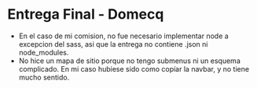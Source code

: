 # Entrega Final - Domecq

<ul>
  <li>En el caso de mi comision, no fue necesario implementar node a excepcion del sass, asi que la entrega no contiene .json ni node_modules.</li>

<li>No hice un mapa de sitio porque no tengo submenus ni un esquema complicado. En mi caso hubiese sido como copíar la navbar, y no tiene mucho sentido.</li>

